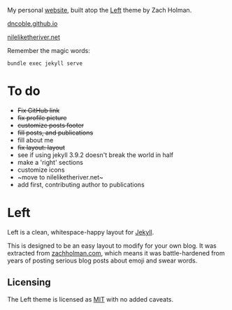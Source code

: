 My personal [website](nileliketheriver.net), built atop the [Left](https://github.com/holman/left) theme by Zach Holman.

[dncoble.github.io](dncoble.github.io)

[nileliketheriver.net](https://www.nileliketheriver.net)

Remember the magic words:

`bundle exec jekyll serve`
# To do

 * ~~Fix GitHub link~~
 * ~~fix profile picture~~
 * ~~customize posts footer~~
 * ~~fill posts, and publications~~
 * fill about me
 * ~~fix layout: layout~~
 * see if using jekyll 3.9.2 doesn't break the world in half
 * make a 'right' sections
 * customize icons
 * ~move to nileliketheriver.net~
 * add first, contributing author to publications

# Left

Left is a clean, whitespace-happy layout for [Jekyll](https://github.com/mojombo/jekyll).

This is designed to be an easy layout to modify for your own blog. It was
extracted from [zachholman.com](http://zachholman.com/), which means it was
battle-hardened from years of posting serious blog posts about emoji and swear
words.

## Licensing

The Left theme is licensed as [MIT](https://github.com/holman/left/blob/gh-pages/LICENSE) with no
added caveats.
